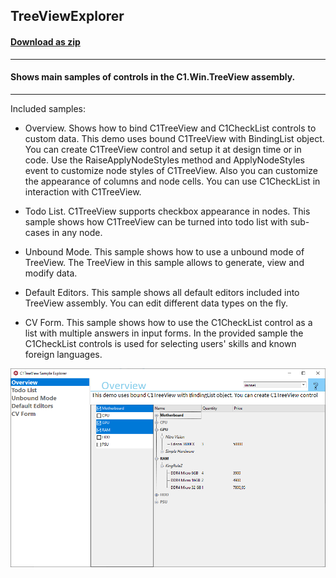## TreeViewExplorer
#### [Download as zip](https://grapecity.github.io/DownGit/#/home?url=https://github.com/GrapeCity/ComponentOne-WinForms-Samples/tree/master/Next\TreeView\CS\TreeViewExplorer)
____
#### Shows main samples of controls in the C1.Win.TreeView assembly.
____
Included samples:

* Overview.
  Shows how to bind C1TreeView and C1CheckList controls to custom data.
  This demo uses bound C1TreeView with BindingList object.
  You can create C1TreeView control and setup it at design time or in code. 
  Use the RaiseApplyNodeStyles method and ApplyNodeStyles event to customize node styles of C1TreeView. 
  Also you can customize the appearance of columns and node cells.
  You can use C1CheckList in interaction with C1TreeView.

* Todo List.
  C1TreeView supports checkbox appearance in nodes.
  This sample shows how C1TreeView can be turned into todo list with sub-cases in any node.

* Unbound Mode.
  This sample shows how to use a unbound mode of TreeView.
  The TreeView in this sample allows to generate, view and modify data.

* Default Editors.
  This sample shows all default editors included into TreeView assembly.
  You can edit different data types on the fly.

* CV Form.
  This sample shows how to use the C1CheckList control as a list with multiple answers in input forms.
  In the provided sample the C1CheckList controls is used for selecting users' skills and known foreign languages.

![screenshot](screenshot.png)
